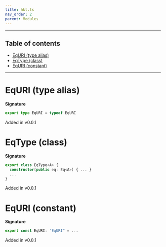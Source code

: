 ```yaml
---
title: hkt.ts
nav_order: 2
parent: Modules
---
```


---

<h2 class="text-delta">Table of contents</h2>

- [EqURI (type alias)](#equri-type-alias)
- [EqType (class)](#eqtype-class)
- [EqURI (constant)](#equri-constant)

---

# EqURI (type alias)

**Signature**

```ts
export type EqURI = typeof EqURI
```

Added in v0.0.1

# EqType (class)

**Signature**

```ts
export class EqType<A> {
  constructor(public eq: Eq<A>) { ... }
  ...
}
```

Added in v0.0.1

# EqURI (constant)

**Signature**

```ts
export const EqURI: "EqURI" = ...
```

Added in v0.0.1
